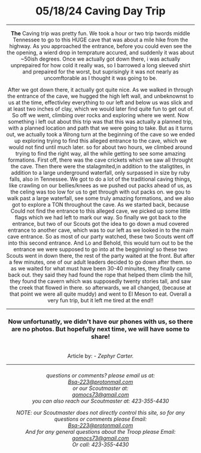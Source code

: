 <!-- Google tag (gtag.js) -->
<script async src="https://www.googletagmanager.com/gtag/js?id=G-3XEB6WG77X"></script>
<script>
  window.dataLayer = window.dataLayer || [];
  function gtag(){dataLayer.push(arguments);}
  gtag('js', new Date());

  gtag('config', 'G-3XEB6WG77X');
</script>
<h1>05/18/24 Caving  Day Trip</h1>
<hr>

<p>
<strong>The</strong> Caving trip was pretty fun. We took a hour or two trip twords middle Tennessee to go to this HUGE cave that was about a mile hike from the highway.
As you approached the entrance, before you could even see the the opening, a wierd drop in temprature accured, and suddenly it was about ~50ish degrees. Once we actually got
down there, i was actually unprepaired for how cold it really was, so I barrowed a long sleeved shirt and prepaired for the worst,  but suprisingly it was not nearly as uncomftorable
as I thought it was going to be.
</p>

<p>After we got down there, it actually got quite nice. As we walked in through the entrance of the cave, we hugged the high left wall, and unbeknownst to us at the time, 
effectivley everything to our left and below us was slick and at least two inches of clay, which we would later find quite fun to get out of. So off we went, climbing over rocks
and exploring where we went. Now something i left out about this trip was that this was actually a planned trip, with a planned location and path that we were going to take.
But as it turns out, we actually took a Wrong turn at the beginning of the cave so we ended up exploring trying to find this alleged entrance to the cave, which we would not find
until much later. so for about two hours, we climbed around trying to find the right way, all the while getting to see some amazing formations. First off, there was the cave crickets
which we saw all throught the cave. Then there were the stalagmited,in addition to the staligtites, in addition to a large underground waterfall, only surpassed in size by ruby falls,
 also in Tennessee. We got to do a lot of the traditional caving things, like crawling on our bellies/knees as we pushed out packs ahead of us, as the celing was too low for us to get 
through with out packs on. we gou to walk past a large waterfall, see some truly amazing formations, and we also got to explore a TON throughout the cave. As we started back, because 
Could not find the entrance to this alleged cave, we picked up some little flags which we had left to mark our way. So finally we got back to the entrance, but two of our Scouts 
got the idea to go down a mud covered entrance to another cave, which was to our left as we looked in to the main cave entrance. So as most of our party watched, these two Scouts 
went off into this second entrance. And Lo and Behold, this would turn out to be the entrance we were supposed to go into at the begginning! so these two Scouts went in down there, 
the rest of the party waited at the front. But after a few minutes, one of our adult leaders decided to go down after them. so as we waited for what must have been 30-40 minuites,
they finally came back out. they said they had found the rope that helped them climb the hill, they found the cavern which was supposedly twenty stories tall, and saw the creek that 
flowed in there. so afterwards, we all changed, (because at that point we were all quite muddy) and went to El Meson to eat. Overall a very fun trip, but it left me tired at the end!!
</p>

<hr>

  <h3>Now unfortunatly, we didn't have our phones with us, so there are no photos. But hopefully next time, we will have some to share!</h3>

<br>
Article by: <em> - Zephyr Carter.</em>
<hr>

<h6>

  questions or comments? please email us at:  <br>
<a href="mailto:Bsa-223@protonmail.com">Bsa-223@protonmail.com </a> 
  <br> 
  or our Scoutmaster at: 
<br>
<a href="mailto:gomocs73@gmail.com">gomocs73@gmail.com</a>
  <br>
  you can also reach our Scoutmaster at:
   423-355-4430

<p>

  NOTE: our Scoutmaster does not directly control this site, so for any questions or comments please Email: 
  <br>
<a href="mailto:Bsa-223@protonmail.com">Bsa-223@protonmail.com </a>
<br> And for any general questions about the Troop please Email:
<br>
<a href="mailto:gomocs73@gmail.com">gomocs73@gmail.com</a>
  <br>
Or call:  423-355-4430
  </p>
  </h6>



<style>

body {

text-align: center;

  
}

.UlLeft {

text-align: left;
  
}
  
.ImageTxt {

text-align: left;
  
}

  .ImageLeft {

  text-align: left;
    
  }





  
</style>
